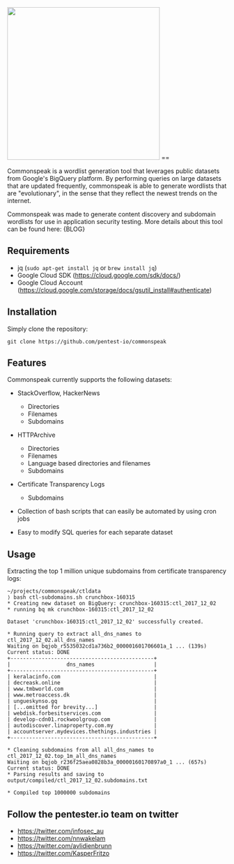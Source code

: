 <img src="https://i.imgur.com/ANSqOBE.png" width="350">
==

Commonspeak is a wordlist generation tool that leverages public datasets from Google's BigQuery platform. By performing queries on large datasets that are updated frequently, commonspeak is able to generate wordlists that are "evolutionary", in the sense that they reflect the newest trends on the internet.

Commonspeak was made to generate content discovery and subdomain wordlists for use in application security testing. More details about this tool can be found here: {BLOG}

Requirements
----
* jq (`sudo apt-get install jq` or `brew install jq`)
* Google Cloud SDK (https://cloud.google.com/sdk/docs/)
* Google Cloud Account (https://cloud.google.com/storage/docs/gsutil_install#authenticate)

Installation
----
Simply clone the repository:

    git clone https://github.com/pentest-io/commonspeak

Features
----
Commonspeak currently supports the following datasets:

* StackOverflow, HackerNews
    - Directories
    - Filenames
    - Subdomains

* HTTPArchive
    - Directories
    - Filenames
    - Language based directories and filenames
    - Subdomains

* Certificate Transparency Logs
    - Subdomains

* Collection of bash scripts that can easily be automated by using cron jobs
* Easy to modify SQL queries for each separate dataset

Usage
----

Extracting the top 1 million unique subdomains from certificate transparency logs:

```
~/projects/commonspeak/ctldata
⟩ bash ctl-subdomains.sh crunchbox-160315
* Creating new dataset on BigQuery: crunchbox-160315:ctl_2017_12_02
* running bq mk crunchbox-160315:ctl_2017_12_02

Dataset 'crunchbox-160315:ctl_2017_12_02' successfully created.

* Running query to extract all_dns_names to ctl_2017_12_02.all_dns_names
Waiting on bqjob_r5535032cd1a736b2_000001601706601a_1 ... (139s) Current status: DONE
+----------------------------------------------+
|                  dns_names                   |
+----------------------------------------------+
| keralacinfo.com                              |
| decreask.online                              |
| www.tmbworld.com                             |
| www.metroaccess.dk                           |
| ungueskynso.gq                               |
| [...omitted for brevity...]                  |
| webdisk.forbesitservices.com                 |
| develop-cdn01.rockwoolgroup.com              |
| autodiscover.linaproperty.com.my             |
| accountserver.mydevices.thethings.industries |
+----------------------------------------------+

* Cleaning subdomains from all all_dns_names to ctl_2017_12_02.top_1m_all_dns_names
Waiting on bqjob_r236f25aea0828b3a_00000160170897a0_1 ... (657s) Current status: DONE
* Parsing results and saving to output/compiled/ctl_2017_12_02.subdomains.txt

* Compiled top 1000000 subdomains
```

Follow the pentester.io team on twitter
----

- https://twitter.com/infosec_au
- https://twitter.com/nnwakelam
- https://twitter.com/avlidienbrunn
- https://twitter.com/KasperFritzo